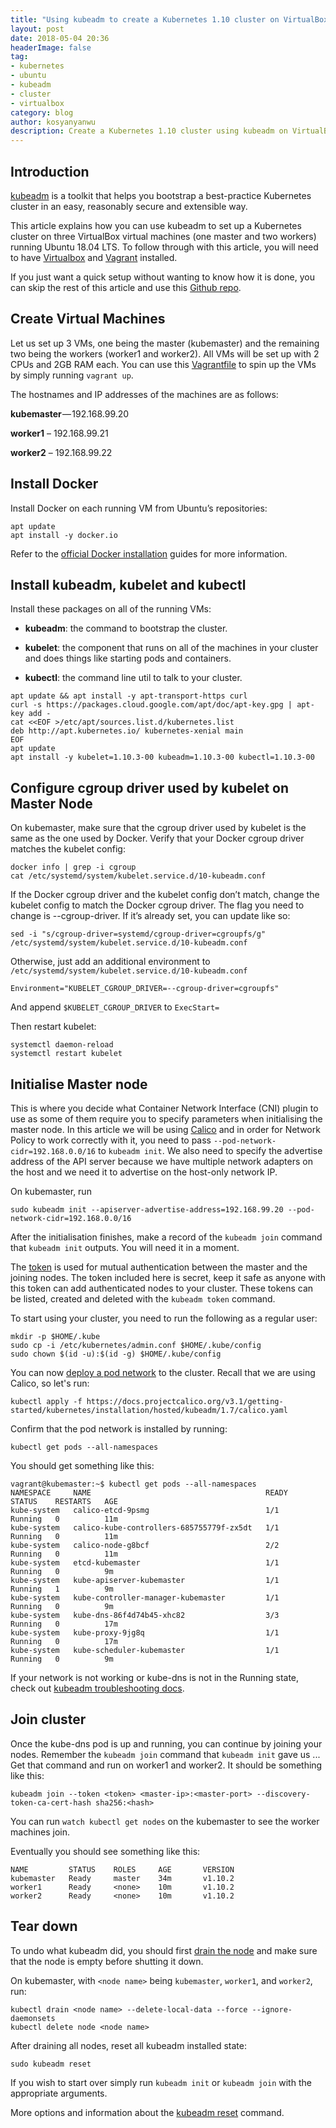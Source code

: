 ```yaml
---
title: "Using kubeadm to create a Kubernetes 1.10 cluster on VirtualBox with Ubuntu"
layout: post
date: 2018-05-04 20:36
headerImage: false
tag:
- kubernetes
- ubuntu
- kubeadm
- cluster
- virtualbox
category: blog
author: kosyanyanwu
description: Create a Kubernetes 1.10 cluster using kubeadm on VirtualBox virtual machines running Ubuntu 18.04 LTS.
---
```


## Introduction
[kubeadm](https://kubernetes.io/docs/setup/independent/create-cluster-kubeadm/) is a toolkit that helps you bootstrap a best-practice Kubernetes cluster in an easy, reasonably secure and extensible way.

This article explains how you can use kubeadm to set up a Kubernetes cluster on three VirtualBox virtual machines (one master and two workers) running Ubuntu 18.04 LTS. To follow through with this article, you will need to have [Virtualbox](https://www.virtualbox.org/) and [Vagrant](https://www.vagrantup.com/) installed.

If you just want a quick setup without wanting to know how it is done, you can skip the rest of this article and use this [Github repo](https://github.com/kosyfrances/kubeclust).

## Create Virtual Machines
Let us set up 3 VMs, one being the master (kubemaster) and the remaining two being the workers (worker1 and worker2). All VMs will be set up with 2 CPUs and 2GB RAM each.  You can use this [Vagrantfile](https://github.com/kosyfrances/kubeclust/blob/master/Vagrantfile) to spin up the VMs by simply running `vagrant up`.

The hostnames and IP addresses of the machines are as follows:

**kubemaster** — 192.168.99.20

**worker1** – 192.168.99.21

**worker2** – 192.168.99.22


## Install Docker
Install Docker on each running VM from Ubuntu’s repositories:
```
apt update
apt install -y docker.io
```
Refer to the [official Docker installation](https://docs.docker.com/install/) guides for more information.

## Install kubeadm, kubelet and kubectl
Install these packages on all of the running VMs:

* **kubeadm**: the command to bootstrap the cluster.

* **kubelet**: the component that runs on all of the machines in your cluster and does things like starting pods and containers.

* **kubectl**: the command line util to talk to your cluster.

```
apt update && apt install -y apt-transport-https curl
curl -s https://packages.cloud.google.com/apt/doc/apt-key.gpg | apt-key add -
cat <<EOF >/etc/apt/sources.list.d/kubernetes.list
deb http://apt.kubernetes.io/ kubernetes-xenial main
EOF
apt update
apt install -y kubelet=1.10.3-00 kubeadm=1.10.3-00 kubectl=1.10.3-00
```

## Configure cgroup driver used by kubelet on Master Node
On kubemaster, make sure that the cgroup driver used by kubelet is the same as the one used by Docker. Verify that your Docker cgroup driver matches the kubelet config:
```
docker info | grep -i cgroup
cat /etc/systemd/system/kubelet.service.d/10-kubeadm.conf
```
If the Docker cgroup driver and the kubelet config don’t match, change the kubelet config to match the Docker cgroup driver. The flag you need to change is --cgroup-driver. If it’s already set, you can update like so:
```
sed -i "s/cgroup-driver=systemd/cgroup-driver=cgroupfs/g" /etc/systemd/system/kubelet.service.d/10-kubeadm.conf
```
Otherwise, just add an additional environment to `/etc/systemd/system/kubelet.service.d/10-kubeadm.conf`

```
Environment="KUBELET_CGROUP_DRIVER=--cgroup-driver=cgroupfs"
```
And append `$KUBELET_CGROUP_DRIVER` to `ExecStart=`

Then restart kubelet:
```
systemctl daemon-reload
systemctl restart kubelet
```

## Initialise Master node
This is where you decide what Container Network Interface (CNI) plugin to use as some of them require you to specify parameters when initialising the master node. In this article we will be using [Calico](https://docs.projectcalico.org/v3.1/getting-started/kubernetes/) and in order for Network Policy to work correctly with it, you need to pass `--pod-network-cidr=192.168.0.0/16` to `kubeadm init`. We also need to specify the advertise address of the API server because we have multiple network adapters on the host and we need it to advertise on the host-only network IP.

On kubemaster, run
```
sudo kubeadm init --apiserver-advertise-address=192.168.99.20 --pod-network-cidr=192.168.0.0/16
```

After the initialisation finishes, make a record of the `kubeadm join` command that `kubeadm init` outputs. You will need it in a moment.

The [token](https://kubernetes.io/docs/reference/setup-tools/kubeadm/kubeadm-token/) is used for mutual authentication between the master and the joining nodes. The token included here is secret, keep it safe as anyone with this token can add authenticated nodes to your cluster. These tokens can be listed, created and deleted with the `kubeadm token` command.

To start using your cluster, you need to run the following as a regular user:
```
mkdir -p $HOME/.kube
sudo cp -i /etc/kubernetes/admin.conf $HOME/.kube/config
sudo chown $(id -u):$(id -g) $HOME/.kube/config
```

You can now [deploy a pod network](https://kubernetes.io/docs/concepts/cluster-administration/addons/) to the cluster. Recall that we are using Calico, so let's run:
```
kubectl apply -f https://docs.projectcalico.org/v3.1/getting-started/kubernetes/installation/hosted/kubeadm/1.7/calico.yaml
```

Confirm that the pod network is installed by running:
```
kubectl get pods --all-namespaces
```
You should get something like this:
```
vagrant@kubemaster:~$ kubectl get pods --all-namespaces
NAMESPACE     NAME                                       READY     STATUS    RESTARTS   AGE
kube-system   calico-etcd-9psmg                          1/1       Running   0          11m
kube-system   calico-kube-controllers-685755779f-zx5dt   1/1       Running   0          11m
kube-system   calico-node-g8bcf                          2/2       Running   0          11m
kube-system   etcd-kubemaster                            1/1       Running   0          9m
kube-system   kube-apiserver-kubemaster                  1/1       Running   1          9m
kube-system   kube-controller-manager-kubemaster         1/1       Running   0          9m
kube-system   kube-dns-86f4d74b45-xhc82                  3/3       Running   0          17m
kube-system   kube-proxy-9jg8q                           1/1       Running   0          17m
kube-system   kube-scheduler-kubemaster                  1/1       Running   0          9m
```

If your network is not working or kube-dns is not in the Running state, check out [kubeadm troubleshooting docs](https://kubernetes.io/docs/setup/independent/troubleshooting-kubeadm/).


## Join cluster
Once the kube-dns pod is up and running, you can continue by joining your nodes. Remember the `kubeadm join` command that `kubeadm init` gave us ... Get that command and run on worker1 and worker2. It should be something like this:
```
kubeadm join --token <token> <master-ip>:<master-port> --discovery-token-ca-cert-hash sha256:<hash>
```
You can run `watch kubectl get nodes` on the kubemaster to see the worker machines join.

Eventually you should see something like this:
```
NAME         STATUS    ROLES     AGE       VERSION
kubemaster   Ready     master    34m       v1.10.2
worker1      Ready     <none>    10m       v1.10.2
worker2      Ready     <none>    10m       v1.10.2
```

## Tear down
To undo what kubeadm did, you should first [drain the node](https://kubernetes.io/docs/reference/generated/kubectl/kubectl-commands#drain) and make sure that the node is empty before shutting it down.

On kubemaster, with `<node name>` being `kubemaster`, `worker1`, and `worker2`, run:
```
kubectl drain <node name> --delete-local-data --force --ignore-daemonsets
kubectl delete node <node name>
```
After draining all nodes, reset all kubeadm installed state:
```
sudo kubeadm reset
```
If you wish to start over simply run `kubeadm init` or `kubeadm join` with the appropriate arguments.

More options and information about the [kubeadm reset](https://kubernetes.io/docs/reference/setup-tools/kubeadm/kubeadm-reset/) command.

